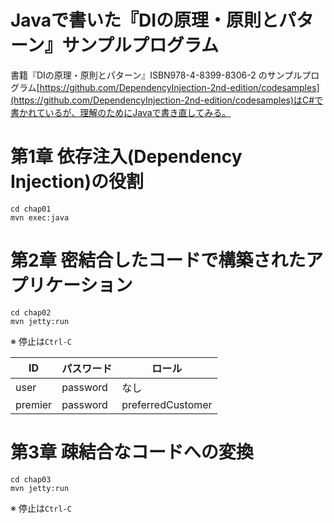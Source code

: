 Javaで書いた『DIの原理・原則とパターン』サンプルプログラム
====

書籍『DIの原理・原則とパターン』ISBN978-4-8399-8306-2 のサンプルプログラム[https://github.com/DependencyInjection-2nd-edition/codesamples](https://github.com/DependencyInjection-2nd-edition/codesamples)はC#で書かれているが、理解のためにJavaで書き直してみる。

# 第1章 依存注入(Dependency Injection)の役割

```shell
cd chap01
mvn exec:java
```

# 第2章 密結合したコードで構築されたアプリケーション

```shell
cd chap02
mvn jetty:run
```

※ 停止は```Ctrl-C```


|ID | パスワード | ロール|
----|------------|--------
|user|password|なし|
|premier|password|preferredCustomer|

# 第3章 疎結合なコードへの変換

```shell
cd chap03
mvn jetty:run
```

※ 停止は```Ctrl-C```
